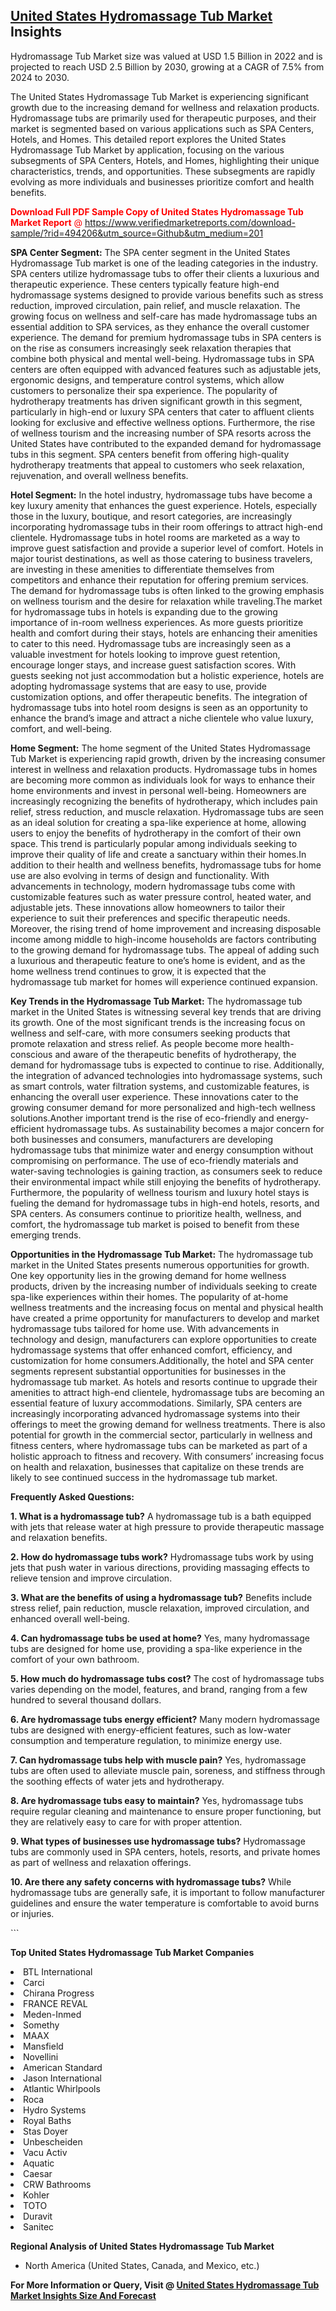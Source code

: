 <h2><a href="https://www.verifiedmarketreports.com/download-sample/?rid=494206&amp;utm_source=Github&amp;utm_medium=201" target="_blank">United States Hydromassage Tub Market</a> Insights</h2><p>Hydromassage Tub Market size was valued at USD 1.5 Billion in 2022 and is projected to reach USD 2.5 Billion by 2030, growing at a CAGR of 7.5% from 2024 to 2030.</p><p><p>The United States Hydromassage Tub Market is experiencing significant growth due to the increasing demand for wellness and relaxation products. Hydromassage tubs are primarily used for therapeutic purposes, and their market is segmented based on various applications such as SPA Centers, Hotels, and Homes. This detailed report explores the United States Hydromassage Tub Market by application, focusing on the various subsegments of SPA Centers, Hotels, and Homes, highlighting their unique characteristics, trends, and opportunities. These subsegments are rapidly evolving as more individuals and businesses prioritize comfort and health benefits. <p><span class=""><span style="color: #ff0000;"><strong>Download Full PDF Sample Copy of United States Hydromassage Tub Market Report</strong> @ </span><a href="https://www.verifiedmarketreports.com/download-sample/?rid=494206&amp;utm_source=Github&amp;utm_medium=201" target="_blank">https://www.verifiedmarketreports.com/download-sample/?rid=494206&amp;utm_source=Github&amp;utm_medium=201</a></span></p></p><p><strong>SPA Center Segment:</strong> The SPA center segment in the United States Hydromassage Tub market is one of the leading categories in the industry. SPA centers utilize hydromassage tubs to offer their clients a luxurious and therapeutic experience. These centers typically feature high-end hydromassage systems designed to provide various benefits such as stress reduction, improved circulation, pain relief, and muscle relaxation. The growing focus on wellness and self-care has made hydromassage tubs an essential addition to SPA services, as they enhance the overall customer experience. The demand for premium hydromassage tubs in SPA centers is on the rise as consumers increasingly seek relaxation therapies that combine both physical and mental well-being. Hydromassage tubs in SPA centers are often equipped with advanced features such as adjustable jets, ergonomic designs, and temperature control systems, which allow customers to personalize their spa experience. The popularity of hydrotherapy treatments has driven significant growth in this segment, particularly in high-end or luxury SPA centers that cater to affluent clients looking for exclusive and effective wellness options. Furthermore, the rise of wellness tourism and the increasing number of SPA resorts across the United States have contributed to the expanded demand for hydromassage tubs in this segment. SPA centers benefit from offering high-quality hydrotherapy treatments that appeal to customers who seek relaxation, rejuvenation, and overall wellness benefits. </p><p><strong>Hotel Segment:</strong> In the hotel industry, hydromassage tubs have become a key luxury amenity that enhances the guest experience. Hotels, especially those in the luxury, boutique, and resort categories, are increasingly incorporating hydromassage tubs in their room offerings to attract high-end clientele. Hydromassage tubs in hotel rooms are marketed as a way to improve guest satisfaction and provide a superior level of comfort. Hotels in major tourist destinations, as well as those catering to business travelers, are investing in these amenities to differentiate themselves from competitors and enhance their reputation for offering premium services. The demand for hydromassage tubs is often linked to the growing emphasis on wellness tourism and the desire for relaxation while traveling.The market for hydromassage tubs in hotels is expanding due to the growing importance of in-room wellness experiences. As more guests prioritize health and comfort during their stays, hotels are enhancing their amenities to cater to this need. Hydromassage tubs are increasingly seen as a valuable investment for hotels looking to improve guest retention, encourage longer stays, and increase guest satisfaction scores. With guests seeking not just accommodation but a holistic experience, hotels are adopting hydromassage systems that are easy to use, provide customization options, and offer therapeutic benefits. The integration of hydromassage tubs into hotel room designs is seen as an opportunity to enhance the brand’s image and attract a niche clientele who value luxury, comfort, and well-being. </p><p><strong>Home Segment:</strong> The home segment of the United States Hydromassage Tub Market is experiencing rapid growth, driven by the increasing consumer interest in wellness and relaxation products. Hydromassage tubs in homes are becoming more common as individuals look for ways to enhance their home environments and invest in personal well-being. Homeowners are increasingly recognizing the benefits of hydrotherapy, which includes pain relief, stress reduction, and muscle relaxation. Hydromassage tubs are seen as an ideal solution for creating a spa-like experience at home, allowing users to enjoy the benefits of hydrotherapy in the comfort of their own space. This trend is particularly popular among individuals seeking to improve their quality of life and create a sanctuary within their homes.In addition to their health and wellness benefits, hydromassage tubs for home use are also evolving in terms of design and functionality. With advancements in technology, modern hydromassage tubs come with customizable features such as water pressure control, heated water, and adjustable jets. These innovations allow homeowners to tailor their experience to suit their preferences and specific therapeutic needs. Moreover, the rising trend of home improvement and increasing disposable income among middle to high-income households are factors contributing to the growing demand for hydromassage tubs. The appeal of adding such a luxurious and therapeutic feature to one’s home is evident, and as the home wellness trend continues to grow, it is expected that the hydromassage tub market for homes will experience continued expansion.</p><p><strong>Key Trends in the Hydromassage Tub Market:</strong> The hydromassage tub market in the United States is witnessing several key trends that are driving its growth. One of the most significant trends is the increasing focus on wellness and self-care, with more consumers seeking products that promote relaxation and stress relief. As people become more health-conscious and aware of the therapeutic benefits of hydrotherapy, the demand for hydromassage tubs is expected to continue to rise. Additionally, the integration of advanced technologies into hydromassage systems, such as smart controls, water filtration systems, and customizable features, is enhancing the overall user experience. These innovations cater to the growing consumer demand for more personalized and high-tech wellness solutions.Another important trend is the rise of eco-friendly and energy-efficient hydromassage tubs. As sustainability becomes a major concern for both businesses and consumers, manufacturers are developing hydromassage tubs that minimize water and energy consumption without compromising on performance. The use of eco-friendly materials and water-saving technologies is gaining traction, as consumers seek to reduce their environmental impact while still enjoying the benefits of hydrotherapy. Furthermore, the popularity of wellness tourism and luxury hotel stays is fueling the demand for hydromassage tubs in high-end hotels, resorts, and SPA centers. As consumers continue to prioritize health, wellness, and comfort, the hydromassage tub market is poised to benefit from these emerging trends.</p><p><strong>Opportunities in the Hydromassage Tub Market:</strong> The hydromassage tub market in the United States presents numerous opportunities for growth. One key opportunity lies in the growing demand for home wellness products, driven by the increasing number of individuals seeking to create spa-like experiences within their homes. The popularity of at-home wellness treatments and the increasing focus on mental and physical health have created a prime opportunity for manufacturers to develop and market hydromassage tubs tailored for home use. With advancements in technology and design, manufacturers can explore opportunities to create hydromassage systems that offer enhanced comfort, efficiency, and customization for home consumers.Additionally, the hotel and SPA center segments represent substantial opportunities for businesses in the hydromassage tub market. As hotels and resorts continue to upgrade their amenities to attract high-end clientele, hydromassage tubs are becoming an essential feature of luxury accommodations. Similarly, SPA centers are increasingly incorporating advanced hydromassage systems into their offerings to meet the growing demand for wellness treatments. There is also potential for growth in the commercial sector, particularly in wellness and fitness centers, where hydromassage tubs can be marketed as part of a holistic approach to fitness and recovery. With consumers’ increasing focus on health and relaxation, businesses that capitalize on these trends are likely to see continued success in the hydromassage tub market.</p><p><strong>Frequently Asked Questions:</strong></p><p><strong>1. What is a hydromassage tub?</strong> A hydromassage tub is a bath equipped with jets that release water at high pressure to provide therapeutic massage and relaxation benefits.</p><p><strong>2. How do hydromassage tubs work?</strong> Hydromassage tubs work by using jets that push water in various directions, providing massaging effects to relieve tension and improve circulation.</p><p><strong>3. What are the benefits of using a hydromassage tub?</strong> Benefits include stress relief, pain reduction, muscle relaxation, improved circulation, and enhanced overall well-being.</p><p><strong>4. Can hydromassage tubs be used at home?</strong> Yes, many hydromassage tubs are designed for home use, providing a spa-like experience in the comfort of your own bathroom.</p><p><strong>5. How much do hydromassage tubs cost?</strong> The cost of hydromassage tubs varies depending on the model, features, and brand, ranging from a few hundred to several thousand dollars.</p><p><strong>6. Are hydromassage tubs energy efficient?</strong> Many modern hydromassage tubs are designed with energy-efficient features, such as low-water consumption and temperature regulation, to minimize energy use.</p><p><strong>7. Can hydromassage tubs help with muscle pain?</strong> Yes, hydromassage tubs are often used to alleviate muscle pain, soreness, and stiffness through the soothing effects of water jets and hydrotherapy.</p><p><strong>8. Are hydromassage tubs easy to maintain?</strong> Yes, hydromassage tubs require regular cleaning and maintenance to ensure proper functioning, but they are relatively easy to care for with proper attention.</p><p><strong>9. What types of businesses use hydromassage tubs?</strong> Hydromassage tubs are commonly used in SPA centers, hotels, resorts, and private homes as part of wellness and relaxation offerings.</p><p><strong>10. Are there any safety concerns with hydromassage tubs?</strong> While hydromassage tubs are generally safe, it is important to follow manufacturer guidelines and ensure the water temperature is comfortable to avoid burns or injuries.</p>```</p><p><strong>Top United States Hydromassage Tub Market Companies</strong></p><div data-test-id=""><p><li>BTL International</li><li> Carci</li><li> Chirana Progress</li><li> FRANCE REVAL</li><li> Meden-Inmed</li><li> Somethy</li><li> MAAX</li><li> Mansfield</li><li> Novellini</li><li> American Standard</li><li> Jason International</li><li> Atlantic Whirlpools</li><li> Roca</li><li> Hydro Systems</li><li> Royal Baths</li><li> Stas Doyer</li><li> Unbescheiden</li><li> Vacu Activ</li><li> Aquatic</li><li> Caesar</li><li> CRW Bathrooms</li><li> Kohler</li><li> TOTO</li><li> Duravit</li><li> Sanitec</li></p><div><strong>Regional Analysis of&nbsp;United States Hydromassage Tub Market</strong></div><ul><li dir="ltr"><p dir="ltr">North America&nbsp;(United States, Canada, and Mexico, etc.)</p></li></ul><p><strong>For More Information or Query, Visit @&nbsp;</strong><strong><a href="https://www.verifiedmarketreports.com/product/hydromassage-tub-market/?utm_source=Github&amp;utm_medium=201" target="_blank">United States Hydromassage Tub Market Insights Size And Forecast</a></strong></p></div>
